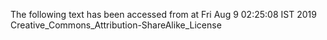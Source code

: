 The following text has been accessed from at Fri Aug 9 02:25:08 IST 2019
Creative_Commons_Attribution-ShareAlike_License
